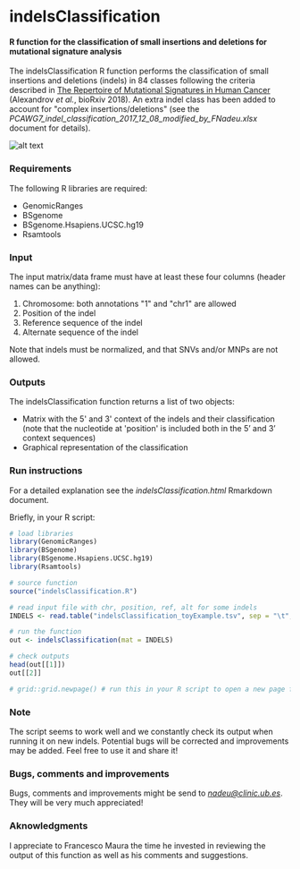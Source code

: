 # indelsClassification

#### R function for the classification of small insertions and deletions for mutational signature analysis

The indelsClassification R function performs the classification of small insertions and deletions (indels) in 84 classes following the criteria described in [The Repertoire of Mutational Signatures in Human Cancer](https://www.biorxiv.org/content/early/2018/05/15/322859) (Alexandrov *et al.*, bioRxiv 2018). An extra indel class has been added to account for "complex insertions/deletions" (see the *PCAWG7_indel_classification_2017_12_08_modified_by_FNadeu.xlsx* document for details).

![alt text](https://github.com/ferrannadeu/indelsClassification/blob/master/indelsClassification.jpeg "indelsClassification output")


### Requirements

The following R libraries are required:

* GenomicRanges
* BSgenome
* BSgenome.Hsapiens.UCSC.hg19
* Rsamtools


### Input

The input matrix/data frame must have at least these four columns (header names can be anything):

1. Chromosome: both annotations "1" and "chr1" are allowed
2. Position of the indel
3. Reference sequence of the indel
4. Alternate sequence of the indel

Note that indels must be normalized, and that SNVs and/or MNPs are not allowed.


### Outputs

The indelsClassification function returns a list of two objects:

* Matrix with the 5' and 3' context of the indels and their classification (note that the nucleotide at 'position' is included both in the 5’ and 3’ context sequences)
* Graphical representation of the classification


### Run instructions

For a detailed explanation see the *indelsClassification.html* Rmarkdown document.

Briefly, in your R script:

```r
# load libraries
library(GenomicRanges)
library(BSgenome)
library(BSgenome.Hsapiens.UCSC.hg19)
library(Rsamtools)

# source function
source("indelsClassification.R")

# read input file with chr, position, ref, alt for some indels
INDELS <- read.table("indelsClassification_toyExample.tsv", sep = "\t", header = T, stringsAsFactors = F) 

# run the function
out <- indelsClassification(mat = INDELS)

# check outputs
head(out[[1]])
out[[2]]

# grid::grid.newpage() # run this in your R script to open a new page for the next plot
```


### Note

The script seems to work well and we constantly check its output when running it on new indels. Potential bugs will be corrected and improvements may be added. Feel free to use it and share it!


### Bugs, comments and improvements

Bugs, comments and improvements might be send to *nadeu@clinic.ub.es*. They will be very much appreciated!


### Aknowledgments

I appreciate to Francesco Maura the time he invested in reviewing the output of this function as well as his comments and suggestions.

